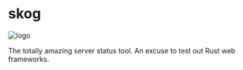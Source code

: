 # skog

![logo](https://i.imgur.com/LyQyugp.png)

The totally amazing server status tool. An excuse to test out Rust web frameworks.
